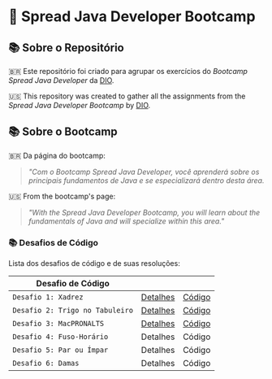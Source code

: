 # 🚀 Spread Java Developer Bootcamp

## 📚 Sobre o Repositório

🇧🇷 Este repositório foi criado para agrupar os exercícios do _Bootcamp Spread Java Developer_ da [DIO](www.dio.me).

🇺🇸 This repository was created to gather all the assignments from the _Spread Java Developer Bootcamp_ by [DIO](www.dio.me).

## 📚 Sobre o Bootcamp

🇧🇷  Da página do bootcamp:
> _"Com o Bootcamp Spread Java Developer, você aprenderá sobre os principais fundamentos de Java e se especializará dentro desta área._

🇺🇸  From the bootcamp's page:
> _"With the Spread Java Developer Bootcamp, you will learn about the fundamentals of Java and will specialize within this area."_

### 📚 Desafios de Código

Lista dos desafios de código e de suas resoluções:

| **Desafio de Código** |    |    |
|-----------------------------------|:----------:|:--------:|
| `Desafio 1: Xadrez`                | [Detalhes](https://github.com/scatteredsky/spread-java-developer/blob/master/desafio-de-codigo-1-xadrez/README.md) | [Código](https://github.com/scatteredsky/spread-java-developer/blob/master/desafio-de-codigo-1-xadrez/chess.java) |
| `Desafio 2: Trigo no Tabuleiro`    | [Detalhes](https://github.com/scatteredsky/spread-java-developer/blob/master/desafio-2-trigo-no-tabuleiro/trigo.md) | [Código](https://github.com/scatteredsky/spread-java-developer/blob/master/desafio-2-trigo-no-tabuleiro/trigo.java) |
| `Desafio 3: MacPRONALTS`           | [Detalhes](https://github.com/scatteredsky/spread-java-developer/blob/master/desafio-3-macpronalts/macpronalts.md) | [Código](https://github.com/scatteredsky/spread-java-developer/blob/master/desafio-3-macpronalts/macpronalts.java) |
| `Desafio 4: Fuso-Horário`          | Detalhes | Código |
| `Desafio 5: Par ou Ímpar`          | Detalhes | Código |
| `Desafio 6: Damas`                 | Detalhes | Código |
